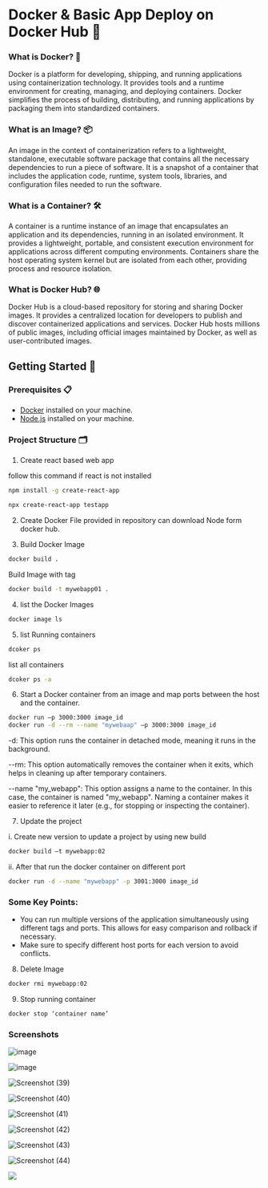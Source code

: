 # Docker & Basic App Deploy on Docker Hub 🚀

### What is Docker? 🐳

Docker is a platform for developing, shipping, and running applications using containerization technology. It provides tools and a runtime environment for creating, managing, and deploying containers. Docker simplifies the process of building, distributing, and running applications by packaging them into standardized containers.

### What is an Image? 📦

An image in the context of containerization refers to a lightweight, standalone, executable software package that contains all the necessary dependencies to run a piece of software. It is a snapshot of a container that includes the application code, runtime, system tools, libraries, and configuration files needed to run the software.

### What is a Container? 🛠️

A container is a runtime instance of an image that encapsulates an application and its dependencies, running in an isolated environment. It provides a lightweight, portable, and consistent execution environment for applications across different computing environments. Containers share the host operating system kernel but are isolated from each other, providing process and resource isolation.

### What is Docker Hub? 🌐

Docker Hub is a cloud-based repository for storing and sharing Docker images. It provides a centralized location for developers to publish and discover containerized applications and services. Docker Hub hosts millions of public images, including official images maintained by Docker, as well as user-contributed images.

## Getting Started 🏁

### Prerequisites 📋

- [Docker](https://www.docker.com/products/docker-desktop) installed on your machine.
- [Node.js](https://nodejs.org/) installed on your machine.

### Project Structure 🗂️

1. Create react based web app

follow this command if react is not installed
```bash
npm install -g create-react-app
```
```bash
npx create-react-app testapp
```
2. Create Docker File provided in repository can download Node form docker hub.

3. Build Docker Image
```bash
docker build .
```
Build Image with tag
```bash
docker build -t mywebapp01 .
```

4. list the Docker Images
```bash
docker image ls
```

5. list Running containers
```bash
dcoker ps
```
list all containers
```bash
dcoker ps -a
```

6. Start a Docker container from an image and map ports between the host and the container.
```bash
docker run –p 3000:3000 image_id
docker run -d --rm --name "mywebaap" –p 3000:3000 image_id
```
-d: This option runs the container in detached mode, meaning it runs in the background.

--rm: This option automatically removes the container when it exits, which helps in cleaning up after temporary containers.

--name "my_webapp": This option assigns a name to the container. In this case, the container is named "my_webapp". Naming a container makes it easier to reference it later (e.g., for stopping or inspecting the container).

7. Update the project
   
i. Create new version to update a project by using new build

```bash
docker build –t mywebapp:02
```

ii. After that run the docker container on different port
```bash
docker run -d --name "mywebapp" -p 3001:3000 image_id
```
### Some Key Points:

* You can run multiple versions of the application simultaneously using different tags and ports. This allows for easy comparison and rollback if necessary.
* Make sure to specify different host ports for each version to avoid conflicts.


8. Delete Image

```bash
docker rmi mywebapp:02
```

9. Stop running container
```bash
docker stop ‘container name’
```

### Screenshots

![image](https://github.com/Aman8593/Docker/assets/104978692/0a0c2ad8-9df8-4ee5-9b9b-9a602029833c)

![image](https://github.com/Aman8593/Docker/assets/104978692/54dd9f4c-8abe-4a9c-8b2a-790e6f7b0988)

![Screenshot (39)](https://github.com/Aman8593/Docker/assets/104978692/620f820b-61ac-4bb7-826b-c04f7b5bceaf)

![Screenshot (40)](https://github.com/Aman8593/Docker/assets/104978692/3b2e1530-0828-431b-b7d8-fafbd622e3fc)

![Screenshot (41)](https://github.com/Aman8593/Docker/assets/104978692/76022da2-14ad-4020-b3ef-81b2d7d5e03a)

![Screenshot (42)](https://github.com/Aman8593/Docker/assets/104978692/7838aeb1-2bc6-497e-87e4-2f757f83d8bc)

![Screenshot (43)](https://github.com/Aman8593/Docker/assets/104978692/fd2c3e66-f6de-4f4d-8f11-a0b873094718)

![Screenshot (44)](https://github.com/Aman8593/Docker/assets/104978692/4db54685-54c7-4cf0-b89b-6e67d414ceda)

![](https://www.google.com/url?sa=i&url=https%3A%2F%2Fwww.altexsoft.com%2Fblog%2Fdocker-pros-and-cons%2F&psig=AOvVaw1o4ElQyKbeAeqiyKiB6iHG&ust=1719845198958000&source=images&cd=vfe&opi=89978449&ved=0CBEQjRxqFwoTCIjWw-fIg4cDFQAAAAAdAAAAABAR)

